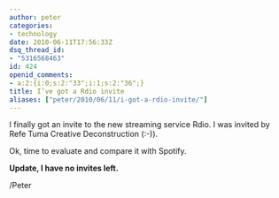 ```yaml
---
author: peter
categories:
- technology
date: 2010-06-11T17:56:33Z
dsq_thread_id:
- "5316568463"
id: 424
openid_comments:
- a:2:{i:0;s:2:"33";i:1;s:2:"36";}
title: I’ve got a Rdio invite
aliases: ["peter/2010/06/11/i-got-a-rdio-invite/"]
---
```


I finally got an invite to the new streaming service Rdio. I was invited by Refe Tuma Creative Deconstruction (:-)).

Ok, time to evaluate and compare it with Spotify.

**Update, I have no invites left.** 

/Peter
